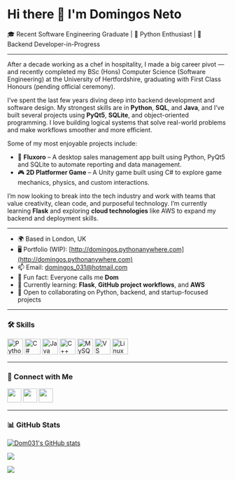 Hi there 👋 I'm Domingos Neto
==============================

🎓 Recent Software Engineering Graduate | 🐍 Python Enthusiast | 🧠 Backend Developer-in-Progress

---

After a decade working as a chef in hospitality, I made a big career pivot — and recently completed my BSc (Hons) Computer Science (Software Engineering) at the University of Hertfordshire, graduating with First Class Honours (pending official ceremony).

I’ve spent the last few years diving deep into backend development and software design. My strongest skills are in **Python**, **SQL**, and **Java**, and I’ve built several projects using **PyQt5**, **SQLite**, and object-oriented programming. I love building logical systems that solve real-world problems and make workflows smoother and more efficient.

Some of my most enjoyable projects include:
- 🧾 **Fluxoro** – A desktop sales management app built using Python, PyQt5 and SQLite to automate reporting and data management.
- 🎮 **2D Platformer Game** – A Unity game built using C# to explore game mechanics, physics, and custom interactions.

I’m now looking to break into the tech industry and work with teams that value creativity, clean code, and purposeful technology. I’m currently learning **Flask** and exploring **cloud technologies** like AWS to expand my backend and deployment skills.

---

- 🌍 Based in London, UK  
- 🖥️ Portfolio (WIP): [http://domingos.pythonanywhere.com](http://domingos.pythonanywhere.com)  
- 📫 Email: [domingos_031@hotmail.com](mailto:domingos_031@hotmail.com)  
- 💬 Fun fact: Everyone calls me **Dom**  
- 🔭 Currently learning: **Flask**, **GitHub project workflows**, and **AWS**  
- 🤝 Open to collaborating on Python, backend, and startup-focused projects

---

### 🛠️ Skills

<p align="left">
  <a href="https://www.python.org/" target="_blank"><img src="https://raw.githubusercontent.com/danielcranney/readme-generator/main/public/icons/skills/python-colored.svg" width="36" height="36" alt="Python" /></a>
  <a href="https://docs.microsoft.com/en-us/dotnet/csharp/" target="_blank"><img src="https://raw.githubusercontent.com/danielcranney/readme-generator/main/public/icons/skills/csharp-colored.svg" width="36" height="36" alt="C#" /></a>
  <a href="https://www.oracle.com/java/" target="_blank"><img src="https://raw.githubusercontent.com/danielcranney/readme-generator/main/public/icons/skills/java-colored.svg" width="36" height="36" alt="Java" /></a>
  <a href="https://docs.microsoft.com/en-us/cpp/?view=msvc-170" target="_blank"><img src="https://raw.githubusercontent.com/danielcranney/readme-generator/main/public/icons/skills/cplusplus-colored.svg" width="36" height="36" alt="C++" /></a>
  <a href="https://www.mysql.com/" target="_blank"><img src="https://cdn-icons-png.flaticon.com/512/919/919836.png" width="36" height="36" alt="MySQL" /></a>
  <a href="https://code.visualstudio.com/" target="_blank"><img src="https://raw.githubusercontent.com/danielcranney/readme-generator/main/public/icons/skills/visualstudiocode.svg" width="36" height="36" alt="VS Code" /></a>
  <a href="https://www.linux.org" target="_blank"><img src="https://raw.githubusercontent.com/danielcranney/readme-generator/main/public/icons/skills/linux-colored.svg" width="36" height="36" alt="Linux" /></a>
</p>

---

### 🔗 Connect with Me

<p align="left">
  <a href="https://www.linkedin.com/in/domingos-neto-645972151/" target="_blank"><img src="https://raw.githubusercontent.com/danielcranney/readme-generator/main/public/icons/socials/linkedin.svg" width="32" height="32" /></a>
  <a href="https://discord.com/users/domnef" target="_blank"><img src="https://raw.githubusercontent.com/danielcranney/readme-generator/main/public/icons/socials/discord.svg" width="32" height="32" /></a>
  <a href="https://github.com/Dom031" target="_blank"><img src="https://raw.githubusercontent.com/danielcranney/readme-generator/main/public/icons/socials/github.svg" width="32" height="32" /></a>
</p>

---

### 📊 GitHub Stats

<a href="https://github.com/Dom031"><img src="https://github-readme-stats.vercel.app/api?username=Dom031&show_icons=true&theme=github_dark&hide_border=true" alt="Dom031's GitHub stats" /></a>

<a href="https://github.com/Dom031"><img src="https://github-readme-streak-stats.herokuapp.com?user=Dom031&theme=github-dark-blue&hide_border=true" /></a>

<a href="https://github.com/Dom031"><img src="https://github-readme-stats.vercel.app/api/top-langs/?username=Dom031&layout=compact&theme=github_dark&hide_border=true" /></a>

